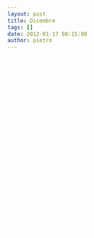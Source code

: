 ```yaml
---
layout: post
title: Dicembre
tags: []
date: 2012-01-17 08:15:00
author: pietro
---
```

<span style="font-family: Arial, Tahoma, Helvetica, FreeSans, sans-serif;font-size: 13px;line-height: 18px"><span style="color: white">Dicembre<br/>con tutti i suoi caduti<br/>e tutte le sue foglie<br/>è morto come muore un dio.<br/>Dicembre<br/>lasciandosi alle spalle<br/>un cumulo avvizzito<br/>di lapidi e stendardi<br/>è partito ed è scomparso<br/>per la fine e per la vita<br/>dopo avermi preso ed arso<br/>tra le sue mani, tra le sue dita.<br/>Dicembre<br/>come un genio malvagio<br/>ha stretto tra le braccia<br/>più clessidre che poteva<br/>poi guardando ciò che amava<br/>disfarsi in un oceano di sabbia<br/>ha chiuso gli occhi,<br/>in religioso silenzio<br/>e ha sorriso<br/>il suo enigmatico dolore.</span></span>
